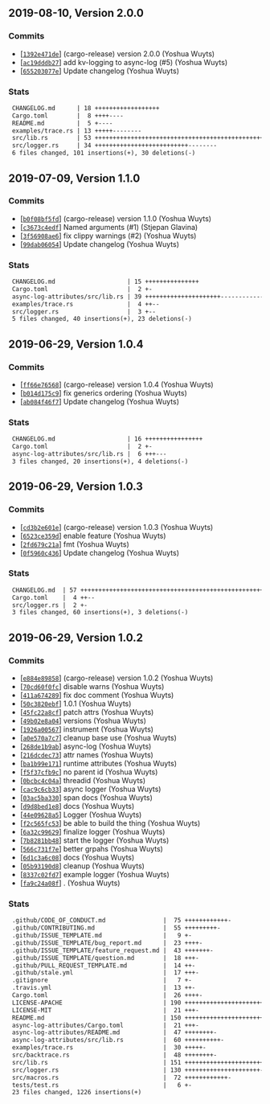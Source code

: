 ## 2019-08-10, Version 2.0.0
### Commits
- [[`1392e471de`](https://github.com/rustasync/async-log/commit/1392e471de555c36c4bb37e80b7e7bacd26b45b3)] (cargo-release) version 2.0.0 (Yoshua Wuyts)
- [[`ac19dddb27`](https://github.com/rustasync/async-log/commit/ac19dddb27a4624edb6eed49adf3ad4f9473d988)] add kv-logging to async-log (#5) (Yoshua Wuyts)
- [[`655203077e`](https://github.com/rustasync/async-log/commit/655203077e00b960063c567032d0346cdbb4276a)] Update changelog (Yoshua Wuyts)

### Stats
```diff
 CHANGELOG.md      | 18 ++++++++++++++++++
 Cargo.toml        |  8 ++++----
 README.md         |  5 +----
 examples/trace.rs | 13 +++++--------
 src/lib.rs        | 53 +++++++++++++++++++++++++++++++++++++++++++++++------
 src/logger.rs     | 34 ++++++++++++++++++++++++++--------
 6 files changed, 101 insertions(+), 30 deletions(-)
```


## 2019-07-09, Version 1.1.0
### Commits
- [[`b0f08bf5fd`](https://github.com/rustasync/async-log/commit/b0f08bf5fd18681643d1344992023fc44d073242)] (cargo-release) version 1.1.0 (Yoshua Wuyts)
- [[`c3673c4edf`](https://github.com/rustasync/async-log/commit/c3673c4edfff3cf553c6754853d004cce3a7a476)] Named arguments (#1) (Stjepan Glavina)
- [[`3f56908ae6`](https://github.com/rustasync/async-log/commit/3f56908ae609dd1ecc72a017bc6e67fc3fb4f24c)] fix clippy warnings (#2) (Yoshua Wuyts)
- [[`99dab06054`](https://github.com/rustasync/async-log/commit/99dab0605479462a4a88844514c9792b1bad9eda)] Update changelog (Yoshua Wuyts)

### Stats
```diff
 CHANGELOG.md                    | 15 +++++++++++++++
 Cargo.toml                      |  2 +-
 async-log-attributes/src/lib.rs | 39 +++++++++++++++++++++------------------
 examples/trace.rs               |  4 ++--
 src/logger.rs                   |  3 +--
 5 files changed, 40 insertions(+), 23 deletions(-)
```


## 2019-06-29, Version 1.0.4
### Commits
- [[`ff66e76568`](https://github.com/rustasync/async-log/commit/ff66e7656818fc6ffc1be772eb5db255294831d4)] (cargo-release) version 1.0.4 (Yoshua Wuyts)
- [[`b014d175c9`](https://github.com/rustasync/async-log/commit/b014d175c99b7e1cd7de3945fc746760b4193b8e)] fix generics ordering (Yoshua Wuyts)
- [[`ab084f46f7`](https://github.com/rustasync/async-log/commit/ab084f46f7704b07b700fd50be1873e3f1b17628)] Update changelog (Yoshua Wuyts)

### Stats
```diff
 CHANGELOG.md                    | 16 ++++++++++++++++
 Cargo.toml                      |  2 +-
 async-log-attributes/src/lib.rs |  6 +++---
 3 files changed, 20 insertions(+), 4 deletions(-)
```


## 2019-06-29, Version 1.0.3
### Commits
- [[`cd3b2e601e`](https://github.com/rustasync/async-log/commit/cd3b2e601e1e5d4c65bb8e55faa2fb51de165ab9)] (cargo-release) version 1.0.3 (Yoshua Wuyts)
- [[`6523ce359d`](https://github.com/rustasync/async-log/commit/6523ce359d2358e0315ed8234614fd9f54546f30)] enable feature (Yoshua Wuyts)
- [[`2fd679c21a`](https://github.com/rustasync/async-log/commit/2fd679c21a35a639e3ec245cb5c8b3591b3aa5d1)] fmt (Yoshua Wuyts)
- [[`0f5960c436`](https://github.com/rustasync/async-log/commit/0f5960c4365b82b080eae356818f71772b8e20e7)] Update changelog (Yoshua Wuyts)

### Stats
```diff
 CHANGELOG.md  | 57 +++++++++++++++++++++++++++++++++++++++++++++++++++++++++
 Cargo.toml    |  4 ++--
 src/logger.rs |  2 +-
 3 files changed, 60 insertions(+), 3 deletions(-)
```


## 2019-06-29, Version 1.0.2
### Commits
- [[`e884e89858`](https://github.com/rustasync/async-log/commit/e884e8985827d555a4ac8281c0bc316670d182c3)] (cargo-release) version 1.0.2 (Yoshua Wuyts)
- [[`70cd60f0fc`](https://github.com/rustasync/async-log/commit/70cd60f0fcfb2afcbce59754b76c000ccbb73511)] disable warns (Yoshua Wuyts)
- [[`411a674289`](https://github.com/rustasync/async-log/commit/411a674289c7918fde6aeaa824c89ab049837eaa)] fix doc comment (Yoshua Wuyts)
- [[`50c3820ebf`](https://github.com/rustasync/async-log/commit/50c3820ebf49492a5378b324af8ebe70e5ffca7b)] 1.0.1 (Yoshua Wuyts)
- [[`45fc22a8cf`](https://github.com/rustasync/async-log/commit/45fc22a8cffce019ba12f514b9a75e233992d4d4)] patch attrs (Yoshua Wuyts)
- [[`49b02e8a04`](https://github.com/rustasync/async-log/commit/49b02e8a0490e2c2f206ff8b8fef0570f441a571)] versions (Yoshua Wuyts)
- [[`1926a00567`](https://github.com/rustasync/async-log/commit/1926a005670ca365abc987f0956c932ba820ec75)] instrument (Yoshua Wuyts)
- [[`a0e570a7c7`](https://github.com/rustasync/async-log/commit/a0e570a7c79493836b1e814e691f8e262e04e1bb)] cleanup base use (Yoshua Wuyts)
- [[`268de1b9ab`](https://github.com/rustasync/async-log/commit/268de1b9ab16c63e1b8358f20d86fe78dd0f9520)] async-log (Yoshua Wuyts)
- [[`216dcdec73`](https://github.com/rustasync/async-log/commit/216dcdec73da98044daa76ee429512655e2e8c05)] attr names (Yoshua Wuyts)
- [[`ba1b99e171`](https://github.com/rustasync/async-log/commit/ba1b99e1710ddb3be3f9e83ba1fa803a00579abc)] runtime attributes (Yoshua Wuyts)
- [[`f5f37cfb9c`](https://github.com/rustasync/async-log/commit/f5f37cfb9caa81128c44cc7cd4836737e5f69392)] no parent id (Yoshua Wuyts)
- [[`0bcbc4c04a`](https://github.com/rustasync/async-log/commit/0bcbc4c04a66d10afc0e953733dd0e16504e48fd)] threadid (Yoshua Wuyts)
- [[`cac9c6cb33`](https://github.com/rustasync/async-log/commit/cac9c6cb332dde522bf1d6376c555e14fe997391)] async logger (Yoshua Wuyts)
- [[`03ac5ba330`](https://github.com/rustasync/async-log/commit/03ac5ba3303126e3ab7b9c7cc099f3e2cc8dd3ea)] span docs (Yoshua Wuyts)
- [[`d9d8bed1e8`](https://github.com/rustasync/async-log/commit/d9d8bed1e82448491186cdc2e508d2ea3176c178)] docs (Yoshua Wuyts)
- [[`44e09628a5`](https://github.com/rustasync/async-log/commit/44e09628a50cdb724f108f4334b11f3e685d6d3e)] Logger (Yoshua Wuyts)
- [[`f2c565fc53`](https://github.com/rustasync/async-log/commit/f2c565fc5301279dae39349fb321ae0a0381916b)] be able to build the thing (Yoshua Wuyts)
- [[`6a32c99629`](https://github.com/rustasync/async-log/commit/6a32c9962944bc97d2c9625885561228745d882f)] finalize logger (Yoshua Wuyts)
- [[`7b8281bb48`](https://github.com/rustasync/async-log/commit/7b8281bb48b7b073baaff3005a664351ca4d33be)] start the logger (Yoshua Wuyts)
- [[`566c731f7e`](https://github.com/rustasync/async-log/commit/566c731f7e4cca2c8e6348313e1ce3d232417c39)] better grpahs (Yoshua Wuyts)
- [[`6d1c3a6c08`](https://github.com/rustasync/async-log/commit/6d1c3a6c087054908b849d6156017185309cb5d7)] docs (Yoshua Wuyts)
- [[`05b93190d8`](https://github.com/rustasync/async-log/commit/05b93190d8d3eab18fc299589f0bc4a395bfe3cd)] cleanup (Yoshua Wuyts)
- [[`8337c02fd7`](https://github.com/rustasync/async-log/commit/8337c02fd724cfb51e69e16ac868401f4ef0ca6c)] example logger (Yoshua Wuyts)
- [[`fa9c24a08f`](https://github.com/rustasync/async-log/commit/fa9c24a08f0c781932cd9363a1923719e429b63a)] . (Yoshua Wuyts)

### Stats
```diff
 .github/CODE_OF_CONDUCT.md                |  75 ++++++++++++-
 .github/CONTRIBUTING.md                   |  55 +++++++++-
 .github/ISSUE_TEMPLATE.md                 |   9 +-
 .github/ISSUE_TEMPLATE/bug_report.md      |  23 ++++-
 .github/ISSUE_TEMPLATE/feature_request.md |  43 +++++++-
 .github/ISSUE_TEMPLATE/question.md        |  18 +++-
 .github/PULL_REQUEST_TEMPLATE.md          |  14 ++-
 .github/stale.yml                         |  17 +++-
 .gitignore                                |   7 +-
 .travis.yml                               |  13 ++-
 Cargo.toml                                |  26 ++++-
 LICENSE-APACHE                            | 190 +++++++++++++++++++++++++++++++-
 LICENSE-MIT                               |  21 +++-
 README.md                                 | 150 ++++++++++++++++++++++++-
 async-log-attributes/Cargo.toml           |  21 +++-
 async-log-attributes/README.md            |  47 ++++++++-
 async-log-attributes/src/lib.rs           |  60 ++++++++++-
 examples/trace.rs                         |  30 +++++-
 src/backtrace.rs                          |  48 ++++++++-
 src/lib.rs                                | 151 +++++++++++++++++++++++++-
 src/logger.rs                             | 130 +++++++++++++++++++++-
 src/macros.rs                             |  72 ++++++++++++-
 tests/test.rs                             |   6 +-
 23 files changed, 1226 insertions(+)
```



